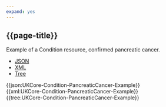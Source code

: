 ```yaml
---
expand: yes
---
```


## {{page-title}}

Example of a Condition resource, confirmed pancreatic cancer.

<div class="nhsd-!t-margin-bottom-6">
  <ul class="nav nav-tabs" role="tablist">
        <li role="presentation" class="active">
            <a href="#JSON-C-PC-E" role="tab" data-toggle="tab">JSON</a>
        </li>
         <li role="presentation">
            <a href="#XML-C-PC-E" role="tab" data-toggle="tab">XML</a>
        </li>
        <li role="presentation">
            <a href="#Tree-C-PC-E" role="tab" data-toggle="tab">Tree</a>
        </li>
  </ul>
    
  <div class="tab-content snippet">
    <div id="JSON-C-PC-E" role="tabpanel" class="tab-pane active">
{{json:UKCore-Condition-PancreaticCancer-Example}}
    </div>
    <div id="XML-C-PC-E" role="tabpanel" class="tab-pane">
{{xml:UKCore-Condition-PancreaticCancer-Example}}
    </div>
    <div id="Tree-C-PC-E" role="tabpanel" class="tab-pane">
{{tree:UKCore-Condition-PancreaticCancer-Example}}
    </div>
  </div>
</div>